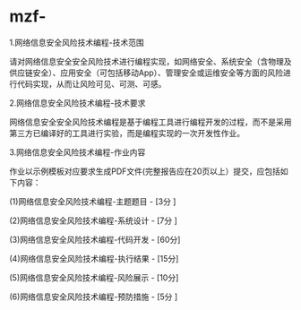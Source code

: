 # mzf-
1.网络信息安全风险技术编程-技术范围   

请对网络信息安全安全风险技术进行编程实现，如网络安全、系统安全（含物理及供应链安全）、应用安全（可包括移动App）、管理安全或运维安全等方面的风险进行代码实现，从而让风险可见、可测、可感。  

2.网络信息安全风险技术编程-技术要求  

网络信息安全安全风险技术编程是基于编程工具进行编程开发的过程，而不是采用第三方已编译好的工具进行实验，而是编程实现的一次开发性作业。    

3.网络信息安全风险技术编程-作业内容  

作业以示例模板对应要求生成PDF文件(完整报告应在20页以上）提交，应包括如下内容：  

(1)网络信息安全风险技术编程-主题题目         - [3分 ]  

(2)网络信息安全风险技术编程-系统设计         - [7分 ]  

(3)网络信息安全风险技术编程-代码开发         - [60分]  

(4)网络信息安全风险技术编程-执行结果         - [15分]  

(5)网络信息安全风险技术编程-风险展示         - [10分]  

(6)网络信息安全风险技术编程-预防措施         - [5分 ]
